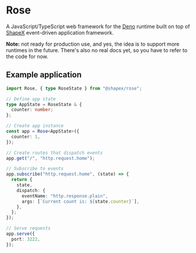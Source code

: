 # Rose

A JavaScript/TypeScript web framework for the [Deno](https://deno.com) runtime built on top of [ShapeX](https://github.com/askonomm/shapex) event-driven application framework.

**Note:** not ready for production use, and yes, the idea is to support more runtimes in the future. There's also no real docs yet, so you have to refer to the code for now.

## Example application

```typescript
import Rose, { type RoseState } from "@shapex/rose";

// Define app state
type AppState = RoseState & {
  counter: number;
};

// Create app instance
const app = Rose<AppState>({
  counter: 1,
});

// Create routes that dispatch events
app.get("/", "http.request.home");

// Subscribe to events
app.subscribe("http.request.home", (state) => {
  return {
    state,
    dispatch: {
      eventName: "http.response.plain",
      args: [`Current count is: ${state.counter}`],
    },
  };
});

// Serve requests
app.serve({
  port: 3222,
});
```
